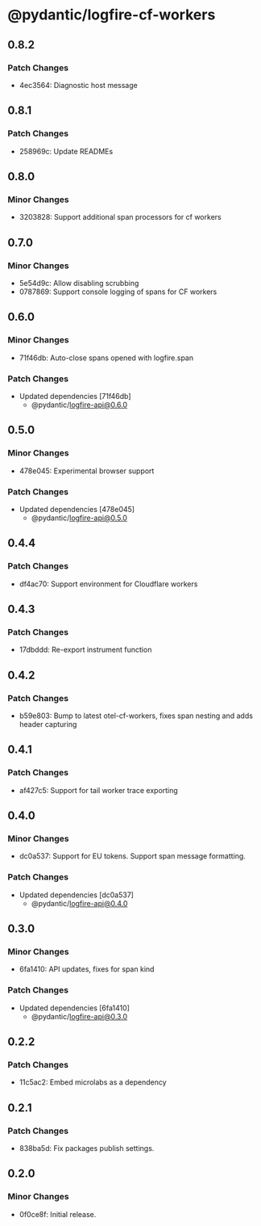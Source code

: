 # @pydantic/logfire-cf-workers

## 0.8.2

### Patch Changes

- 4ec3564: Diagnostic host message

## 0.8.1

### Patch Changes

- 258969c: Update READMEs

## 0.8.0

### Minor Changes

- 3203828: Support additional span processors for cf workers

## 0.7.0

### Minor Changes

- 5e54d9c: Allow disabling scrubbing
- 0787869: Support console logging of spans for CF workers

## 0.6.0

### Minor Changes

- 71f46db: Auto-close spans opened with logfire.span

### Patch Changes

- Updated dependencies [71f46db]
  - @pydantic/logfire-api@0.6.0

## 0.5.0

### Minor Changes

- 478e045: Experimental browser support

### Patch Changes

- Updated dependencies [478e045]
  - @pydantic/logfire-api@0.5.0

## 0.4.4

### Patch Changes

- df4ac70: Support environment for Cloudflare workers

## 0.4.3

### Patch Changes

- 17dbddd: Re-export instrument function

## 0.4.2

### Patch Changes

- b59e803: Bump to latest otel-cf-workers, fixes span nesting and adds header capturing

## 0.4.1

### Patch Changes

- af427c5: Support for tail worker trace exporting

## 0.4.0

### Minor Changes

- dc0a537: Support for EU tokens. Support span message formatting.

### Patch Changes

- Updated dependencies [dc0a537]
  - @pydantic/logfire-api@0.4.0

## 0.3.0

### Minor Changes

- 6fa1410: API updates, fixes for span kind

### Patch Changes

- Updated dependencies [6fa1410]
  - @pydantic/logfire-api@0.3.0

## 0.2.2

### Patch Changes

- 11c5ac2: Embed microlabs as a dependency

## 0.2.1

### Patch Changes

- 838ba5d: Fix packages publish settings.

## 0.2.0

### Minor Changes

- 0f0ce8f: Initial release.
